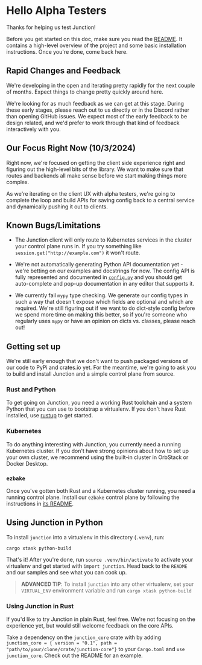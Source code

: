 # Hello Alpha Testers

Thanks for helping us test Junction!

Before you get started on this doc, make sure you read the
[README](https://github.com/junction-labs/junction-client#readme). It contains a
high-level overview of the project and some basic installation instructions.
Once you're done, come back here.

## Rapid Changes and Feedback

We're developing in the open and iterating pretty rapidly for the next couple of
months. Expect things to change pretty quickly around here.

We're looking for as much feedback as we can get at this stage. During these
early stages, please reach out to us directly or in the Discord rather than
opening GitHub issues. We expect most of the early feedback to be design
related, and we'd prefer to work through that kind of feedback interactively
with you.

## Our Focus Right Now (10/3/2024)

Right now, we're focused on getting the client side experience right and
figuring out the high-level bits of the library. We want to make sure that
routes and backends all make sense before we start making things more complex.

As we're iterating on the client UX with alpha testers, we're going to complete
the loop and build APIs for saving config back to a central service and
dynamically pushing it out to clients.

## Known Bugs/Limitations

* The Junction client will only route to Kubernetes services in the cluster
  your control plane runs in. If you try something like
  `session.get("http://example.com")` it won't route.

* We're not automatically generating Python API documentation yet - we're
betting on our examples and docstrings for now. The config API is fully
represented and documented in [`config.py`][config-py] and you should get
auto-complete and pop-up documentation in any editor that supports it.

* We currently fail `mypy` type checking. We generate our config types in such
a way that doesn't expose which fields are optional and which are required. We're
still figuring out if we want to do dict-style config before we spend more time
on making this better, so if you're someone who regularly uses `mypy` or have an
opinion on dicts vs. classes, please reach out!

[config-py]: https://github.com/junction-labs/junction-client/blob/main/junction-python/junction/config.py

## Getting set up

We're still early enough that we don't want to push packaged versions of our code
to PyPi and crates.io yet. For the meantime, we're going to ask you to build and
install Junction and a simple control plane from source.

### Rust and Python

To get going on Junction, you need a working Rust toolchain and a system Python
that you can use to bootstrap a virtualenv. If you don't have Rust installed,
use [rustup](https://rustup.rs/) to get started.

### Kubernetes

To do anything interesting with Junction, you currently need a running
Kubernetes cluster. If you don't have strong opinions about how to set up your
own cluster, we recommend using the built-in cluster in OrbStack or Docker
Desktop.

### `ezbake`

Once you've gotten both Rust and a Kubernetes cluster running, you need a
running control plane. Install our `ezbake` control plane by following the
instructions in [its README][ezbake-readme].

[ezbake-readme]: https://github.com/junction-labs/ezbake#readme

## Using Junction in Python

To install `junction` into a virtualenv in this directory (`.venv`), run:

```shell
cargo xtask python-build
```

That's it! After you're done, run `source .venv/bin/activate` to activate your
virtualenv and get started with `import junction`. Head back to the `README` and
our samples and see what you can cook up.

> **ADVANCED TIP**: To install `junction` into any other virtualenv, set your
`VIRTUAL_ENV` environment variable and run `cargo xtask python-build`

### Using Junction in Rust

If you'd like to try Junction in plain Rust, feel free. We're not focusing on
the experience yet, but would still welcome feedback on the core APIs.

Take a dependency on the `junction_core` crate with by adding `junction_core = {
version = "0.1", path = "path/to/your/clone/crate/junction-core"}` to your
`Cargo.toml` and `use junction_core`. Check out the README for an example.

